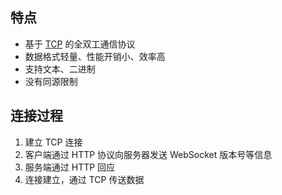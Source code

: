 ## 特点

- 基于 [TCP](TCP.md#TCP) 的全双工通信协议
- 数据格式轻量、性能开销小、效率高
- 支持文本、二进制
- 没有同源限制

## 连接过程

1. 建立 TCP 连接
2. 客户端通过 HTTP 协议向服务器发送 WebSocket 版本号等信息
3. 服务端通过 HTTP 回应
4. 连接建立，通过 TCP 传送数据
